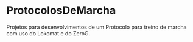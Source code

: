 # ProtocolosDeMarcha
Projetos para desenvolvimentos de um Protocolo para treino de marcha com uso do Lokomat e do ZeroG.
